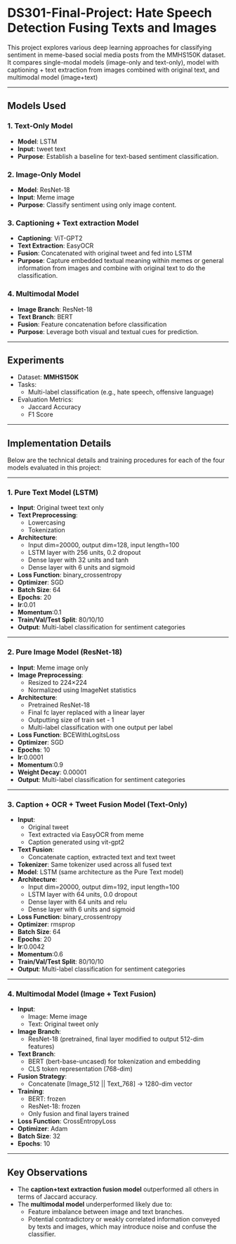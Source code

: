 # DS301-Final-Project: Hate Speech Detection Fusing Texts and Images

This project explores various deep learning approaches for classifying sentiment in meme-based social media posts from the MMHS150K dataset. It compares single-modal models (image-only and text-only), model with captioning + text extraction from images combined with original text, and multimodal model (image+text)

---

## Models Used

### 1. **Text-Only Model**
- **Model**: LSTM
- **Input**: tweet text
- **Purpose**: Establish a baseline for text-based sentiment classification.

### 2. **Image-Only Model**
- **Model**: ResNet-18 
- **Input**: Meme image
- **Purpose**: Classify sentiment using only image content.

### 3. **Captioning + Text extraction Model**
- **Captioning**: ViT-GPT2
- **Text Extraction**: EasyOCR
- **Fusion**: Concatenated with original tweet and fed into LSTM
- **Purpose**: Capture embedded textual meaning within memes or general information from images and combine with original text to do the classification.

### 4. **Multimodal Model**
- **Image Branch**: ResNet-18 
- **Text Branch**: BERT 
- **Fusion**: Feature concatenation before classification
- **Purpose**: Leverage both visual and textual cues for prediction.

---

## Experiments

- Dataset: **MMHS150K**
- Tasks:
  - Multi-label classification (e.g., hate speech, offensive language)
- Evaluation Metrics:
  - Jaccard Accuracy
  - F1 Score

---

## Implementation Details

Below are the technical details and training procedures for each of the four models evaluated in this project:

---

### 1. Pure Text Model (LSTM)

- **Input**: Original tweet text only
- **Text Preprocessing**:
  - Lowercasing
  - Tokenization
- **Architecture**:
  - Input dim=20000, output dim=128, input length=100
  - LSTM layer with 256 units, 0.2 dropout
  - Dense layer with 32 units and tanh
  - Dense layer with 6 units and sigmoid
- **Loss Function**: binary_crossentropy 
- **Optimizer**: SGD
- **Batch Size**: 64
- **Epochs**: 20
- **lr**:0.01
- **Momentum**:0.1
- **Train/Val/Test Split**: 80/10/10
- **Output**: Multi-label classification for sentiment categories

---

### 2. Pure Image Model (ResNet-18)

- **Input**: Meme image only
- **Image Preprocessing**:
  - Resized to 224×224
  - Normalized using ImageNet statistics
- **Architecture**:
  - Pretrained ResNet-18 
  - Final fc layer replaced with a linear layer
  - Outputting size of train set - 1
  - Multi-label classification with one output per label
- **Loss Function**: BCEWithLogitsLoss
- **Optimizer**: SGD
- **Epochs**: 10
- **lr**:0.0001
- **Momentum**:0.9
- **Weight Decay**: 0.00001
- **Output**: Multi-label classification for sentiment categories

---

### 3. Caption + OCR + Tweet Fusion Model (Text-Only)

- **Input**: 
  - Original tweet
  - Text extracted via EasyOCR from meme 
  - Caption generated using vit-gpt2
- **Text Fusion**:
  - Concatenate caption, extracted text and text tweet
- **Tokenizer**: Same tokenizer used across all fused text
- **Model**: LSTM (same architecture as the Pure Text model)
- **Architecture**:
  - Input dim=20000, output dim=192, input length=100
  - LSTM layer with 64 units, 0.0 dropout
  - Dense layer with 64 units and relu
  - Dense layer with 6 units and sigmoid
- **Loss Function**: binary_crossentropy 
- **Optimizer**: rmsprop
- **Batch Size**: 64
- **Epochs**: 20
- **lr**:0.0042
- **Momentum**:0.6
- **Train/Val/Test Split**: 80/10/10
- **Output**: Multi-label classification for sentiment categories
---

### 4. Multimodal Model (Image + Text Fusion)

- **Input**:
  - Image: Meme image
  - Text: Original tweet only
- **Image Branch**:
  - ResNet-18 (pretrained, final layer modified to output 512-dim features)
- **Text Branch**:
  - BERT (bert-base-uncased) for tokenization and embedding
  - CLS token representation (768-dim)
- **Fusion Strategy**:
  - Concatenate [Image_512 || Text_768] → 1280-dim vector
- **Training**:
  - BERT: frozen
  - ResNet-18: frozen
  - Only fusion and final layers trained
- **Loss Function**: CrossEntropyLoss
- **Optimizer**: Adam
- **Batch Size**: 32
- **Epochs**: 10


---

## Key Observations

- The **caption+text extraction fusion model** outperformed all others in terms of Jaccard accuracy.
- The **multimodal model** underperformed likely due to:
  - Feature imbalance between image and text branches.
  - Potential contradictory or weakly correlated information conveyed by texts and images, which may introduce noise and confuse the classifier.

